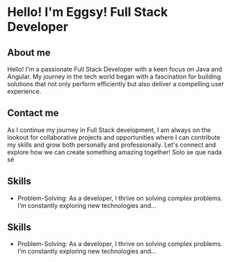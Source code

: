 # Hello! I'm Eggsy! Full Stack Developer
## About me
Hello! I'm a passionate Full Stack Developer with a keen focus on Java and Angular. My journey in the tech world began with a fascination for building solutions that not only perform efficiently but also deliver a compelling user experience.
## Contact me
As I continue my journey in Full Stack development, I am always on the lookout for collaborative projects and opportunities where I can contribute my skills and grow both personally and professionally. Let's connect and explore how we can create something amazing together!
Solo se que nada sé
## Skills
- Problem-Solving: As a developer, I thrive on solving complex problems. I’m constantly exploring new technologies and...
## Skills
- Problem-Solving: As a developer, I thrive on solving complex problems. I’m constantly exploring new technologies and...


